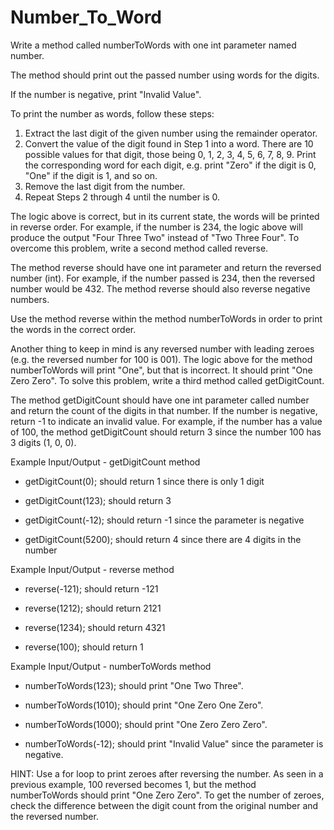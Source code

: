 # Number_To_Word
Write a method called numberToWords with one int parameter named number.

The method should print out the passed number using words for the digits.

If the number is negative, print "Invalid Value".

To print the number as words, follow these steps:

1. Extract the last digit of the given number using the remainder operator. 
2. Convert the value of the digit found in Step 1 into a word. There are 10 possible values for that digit, those being 0, 1, 2, 3, 4, 5, 6, 7, 8, 9. Print the corresponding word for each digit, e.g. print "Zero" if the digit is 0, "One" if the digit is 1, and so on.
3. Remove the last digit from the number.
4. Repeat Steps 2 through 4 until the number is 0.

The logic above is correct, but in its current state, the words will be printed in reverse order. For example, if the number is 234, the logic above will produce the output "Four Three Two" instead of "Two Three Four". To overcome this problem, write a second method called reverse.

The method reverse should have one int parameter and return the reversed number (int). For example, if the number passed is 234, then the reversed number would be 432. The method  reverse should also reverse negative numbers.

Use the method reverse within the method numberToWords in order to print the words in the correct order.

Another thing to keep in mind is any reversed number with leading zeroes (e.g. the reversed number for 100 is 001). The logic above for the method numberToWords will print "One", but that is incorrect. It should print "One Zero Zero". To solve this problem, write a third method called getDigitCount.

The method getDigitCount should have one int parameter called number and return the count of the digits in that number. If the number is negative, return -1 to indicate an invalid value.
For example, if the number has a value of 100, the method getDigitCount should return 3 since the number 100 has 3 digits (1, 0, 0).

Example Input/Output - getDigitCount method

* getDigitCount(0); should return 1 since there is only 1 digit

* getDigitCount(123); should return 3

* getDigitCount(-12); should return -1 since the parameter is negative

* getDigitCount(5200); should return 4 since there are 4 digits in the number

Example Input/Output - reverse method

* reverse(-121); should  return -121

* reverse(1212); should return  2121

* reverse(1234); should return 4321

* reverse(100); should return 1

Example Input/Output - numberToWords method

* numberToWords(123); should print "One Two Three".

* numberToWords(1010); should print "One Zero One Zero".

* numberToWords(1000); should print "One Zero Zero Zero".

* numberToWords(-12); should print "Invalid Value" since the parameter is negative.


HINT: Use a for loop to print zeroes after reversing the number. As seen in a previous example, 100 reversed becomes 1, but the method numberToWords should print "One Zero Zero". To get the number of zeroes, check the difference between the digit count from the original number and the reversed number. 

